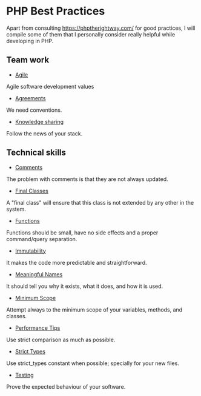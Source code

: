 # PHP Best Practices

Apart from consulting https://phptherightway.com/ for good practices, I will compile some of them that I personally consider really helpful while developing in PHP.

## Team work

* [Agile](/team-work/agile.md) 

Agile software development values

* [Agreements](/team-work/agreements.md) 

We need conventions. 

* [Knowledge sharing](/team-work/knowledge-sharing.md) 

Follow the news of your stack.

## Technical skills

* [Comments](/technical-skills/comments.md) 

The problem with comments is that they are not always updated.

* [Final Classes](/technical-skills/final-classes.md) 

A "final class" will ensure that this class is not extended by any other in the system.

* [Functions](/technical-skills/functions.md)

Functions should be small, have no side effects and a proper command/query separation.

* [Immutability](/technical-skills/immutability.md)

It makes the code more predictable and straightforward.

* [Meaningful Names](/technical-skills/meaningful-names.md)

It should tell you why it exists, what it does, and how it is used.

* [Minimum Scope](/technical-skills/minimum-scope.md)

Attempt always to the minimum scope of your variables, methods, and classes.

* [Performance Tips](/technical-skills/performance-tips.md)

Use strict comparison as much as possible.

* [Strict Types](/technical-skills/strict-types.md)

Use strict_types constant when possible; specially for your new files.

* [Testing](/technical-skills/testing.md)

Prove the expected behaviour of your software.
